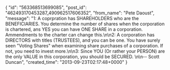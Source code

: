  {
   "id": "563368513699085",
   "post_id": "462493170453287_490962517606352",
   "from_name": "Pete Daoust",
   "message": "1: A coprpration has SHAREHOLDERS who are the BENEFICIARIES. You determine the number of shares when the corporation is chartered, ans YES you can have ONE SHARE in a corporation. Ammendments to the charter can change this.\n\n2: A corporation has DIRECTORS with titles (TRUSTEES), and you can be one. You have surely seen \"Voting Shares\" when examining share purchases of a corporation. If not, you need to invest more.\n\n3: Since YOU (Or rather your PERSON) are the only VALUE in this corporation, you should be SECURED. \n\n-- Scott Duncan",
   "created_time": "2013-09-23T02:17:48+0000"
 }

